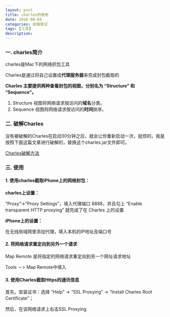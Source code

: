 ```yaml
---
layout: post
title: charles的使用
date: 2016-08-04
categories: 前端笔记
tags: [工具]
description: 
---
```


### 一. charles简介

charles是Mac下的网络抓包工具

Charles是通过将自己设置成**代理服务器**来完成封包截取的

**Charles 主要提供两种查看封包的视图，分别名为 “Structure” 和 “Sequence”。**

1. Structure 视图将网络请求按访问的**域名**分类。
2. Sequence 视图将网络请求按访问的**时间**排序。

### 二. 破解Charles

没有被破解的Charles在启动30分钟之后，就会让你重新启动一次，挺烦的，我是按照下面这篇文章进行破解的，替换这个charles.jar文件即可。

[Charles破解方法](http://wiki.sankuai.com/pages/viewpage.action?pageId=546943557)


### 三. 使用

#### 1. 使用charles截取iPhone上的网络封包：

 **charles上设置：**

“Proxy”->”Proxy Settings”，填入代理端口 8888，并且勾上 “Enable transparent HTTP proxying” 就完成了在 Charles 上的设置

**iPhone上的设置：**

在无线局域网里添加代理，填入本机的IP地址及端口号

#### 2. 将网络请求重定向到另外一个请求

Map Remote 是将指定的网络请求重定向到另一个网址请求地址

Tools －> Map Remote中填入

#### 3. 使用Charles截取Https的通讯信息

首先，安装证书：选择 “Help” -> “SSL Proxying” -> “Install Charles Root Certificate”；

然后，在该网络请求上右击SSL Proxying